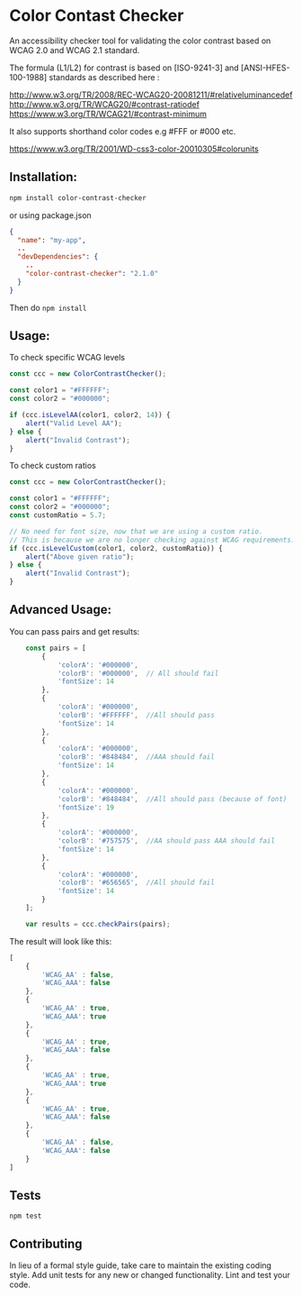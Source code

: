 # Color Contast Checker

An accessibility checker tool for validating the color contrast based on WCAG 2.0 and WCAG 2.1 standard.

The formula (L1/L2) for contrast is based on [ISO-9241-3] and [ANSI-HFES-100-1988] standards as described here :

http://www.w3.org/TR/2008/REC-WCAG20-20081211/#relativeluminancedef
http://www.w3.org/TR/WCAG20/#contrast-ratiodef
https://www.w3.org/TR/WCAG21/#contrast-minimum

It also supports shorthand color codes e.g #FFF or #000 etc.

https://www.w3.org/TR/2001/WD-css3-color-20010305#colorunits

Installation:
------------

```bash
npm install color-contrast-checker
```
or using package.json

```json
{
  "name": "my-app",
  ..
  "devDependencies": {
    ..
    "color-contrast-checker": "2.1.0"
  }
}
```
Then do `npm install`

Usage:
-----

To check specific WCAG levels
```javascript
const ccc = new ColorContrastChecker();

const color1 = "#FFFFFF";
const color2 = "#000000";

if (ccc.isLevelAA(color1, color2, 14)) {
    alert("Valid Level AA");
} else {
    alert("Invalid Contrast");
}

```

To check custom ratios
```javascript
const ccc = new ColorContrastChecker();

const color1 = "#FFFFFF";
const color2 = "#000000";
const customRatio = 5.7;

// No need for font size, now that we are using a custom ratio.
// This is because we are no longer checking against WCAG requirements.
if (ccc.isLevelCustom(color1, color2, customRatio)) {
    alert("Above given ratio");
} else {
    alert("Invalid Contrast");
}

```

Advanced Usage:
--------------

You can pass pairs and get results:


```javascript
    const pairs = [
        {
            'colorA': '#000000',
            'colorB': '#000000',  // All should fail
            'fontSize': 14
        },
        {
            'colorA': '#000000',
            'colorB': '#FFFFFF',  //All should pass
            'fontSize': 14
        },
        {
            'colorA': '#000000',
            'colorB': '#848484',  //AAA should fail
            'fontSize': 14
        },
        {
            'colorA': '#000000',
            'colorB': '#848484',  //All should pass (because of font)
            'fontSize': 19
        },
        {
            'colorA': '#000000',
            'colorB': '#757575',  //AA should pass AAA should fail
            'fontSize': 14
        },
        {
            'colorA': '#000000',
            'colorB': '#656565',  //All should fail
            'fontSize': 14
        }
    ];

    var results = ccc.checkPairs(pairs);

```

The result will look like this:

```javascript
[
    {
        'WCAG_AA' : false,
        'WCAG_AAA': false
    },
    {
        'WCAG_AA' : true,
        'WCAG_AAA': true
    },
    {
        'WCAG_AA' : true,
        'WCAG_AAA': false
    },
    {
        'WCAG_AA' : true,
        'WCAG_AAA': true
    },
    {
        'WCAG_AA' : true,
        'WCAG_AAA': false
    },
    {
        'WCAG_AA' : false,
        'WCAG_AAA': false
    }
]
```

## Tests

  `npm test`

## Contributing

In lieu of a formal style guide, take care to maintain the existing coding style. Add unit tests for any new or changed functionality. Lint and test your code.

